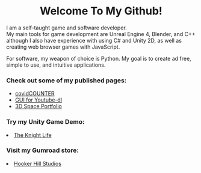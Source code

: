 <h1 style="text-align: center">Welcome To My Github!</h2>

<p>I am a self-taught game and software developer. <br>My main tools for game development are Unreal Engine 4, Blender, and C++ although I also have experience with using C# and Unity 2D, as well as creating web browser games with JavaScript.</p>
<p>For software, my weapon of choice is Python. My goal is to create ad free, simple to use, and intuitive applications.</p> 

<h3>Check out some of my published pages:</h3>

<ul>
<li>
<a href="https://jrh89.GitHub.io/ImprovedCovidCounter" target="">covidCOUNTER</a>
</li>
<li>
<a href="https://jrh89.GitHub.io/FMDownloadPage" target="">GUI for Youtube-dl</a>
</li>
<li>
<a href="https://jrh89.GitHub.io/NP" target="">3D Space Portfolio</a>
</li>
</ul>

<h3>Try my Unity Game Demo:</h3>

<li>
<a href="https://jrh89.itch.io/the-knight-life" target="">The Knight Life</a>
</li>

<h3>Visit my Gumroad store:</h3>

<li>
<a href="https://jrh89.gumroad.com" target="">Hooker Hill Studios</a>
</li>

